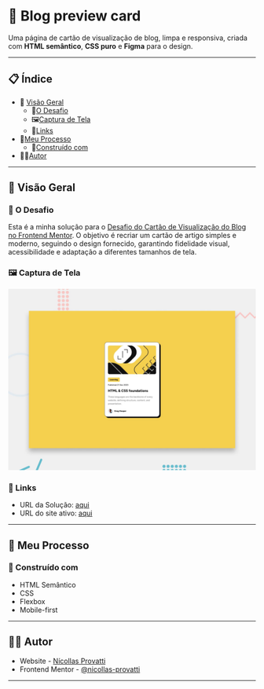 # 📝 Blog preview card

Uma página de cartão de visualização de blog, limpa e responsiva, criada com **HTML semântico**, **CSS puro** e **Figma** para o design.

---

## 📋 Índice

- 📖 [Visão Geral](#visão-geral)
  - 🎯[O Desafio](#o-desafio)
  - 🖼️[Captura de Tela](#captura-de-tela)
  - 🔗[Links](#links)
- 🧠[Meu Processo](#meu-processo)
  - 🧱[Construído com](#construído-com)
- 👨‍💻[Autor](#autor)

---

## 📖 Visão Geral

### 🎯 O Desafio

Esta é a minha solução para o [Desafio do Cartão de Visualização do Blog no Frontend Mentor](https://www.frontendmentor.io/challenges/blog-preview-card-ckPaj01IcS). O objetivo é recriar um cartão de artigo simples e moderno, seguindo o design fornecido, garantindo fidelidade visual, acessibilidade e adaptação a diferentes tamanhos de tela.




### 🖼️ Captura de Tela

![alt text](preview.jpg)

### 🔗 Links

- URL da Solução: [aqui](https://github.com/nicollas-provatti/recipe-page)
- URL do site ativo: [aqui](https://nicollas-provatti.github.io/recipe-page/)

---

## 🧠 Meu Processo

### 🧱 Construído com

- HTML Semântico
- CSS
- Flexbox
- Mobile-first

---

## 👨‍💻 Autor

- Website - [Nícollas Provatti](https://single-page-developer-portfolio-yula.onrender.com/)
- Frontend Mentor - [@nicollas-provatti](https://www.frontendmentor.io/profile/nicollas-provatti)

---
